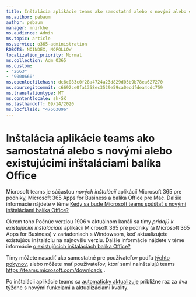 ```yaml
---
title: Inštalácia aplikácie teams ako samostatná alebo s novými alebo existujúcimi inštaláciami balíka Office
ms.author: pebaum
author: pebaum
manager: mnirkhe
ms.audience: Admin
ms.topic: article
ms.service: o365-administration
ROBOTS: NOINDEX, NOFOLLOW
localization_priority: Normal
ms.collection: Adm_O365
ms.custom:
- "2663"
- "9000660"
ms.openlocfilehash: dc6c083c0f28a4724a23d829d03b9b78ea627270
ms.sourcegitcommit: c6692ce0fa1358ec3529e59ca0ecdfdea4cdc759
ms.translationtype: MT
ms.contentlocale: sk-SK
ms.lasthandoff: 09/14/2020
ms.locfileid: "47663096"
---
```

# <a name="installing-teams-as-standalone-or-with-new-or-existing-office-installations"></a>Inštalácia aplikácie teams ako samostatná alebo s novými alebo existujúcimi inštaláciami balíka Office

Microsoft teams je súčasťou *nových inštalácií* aplikácií Microsoft 365 pre podniky, Microsoft 365 Apps for Business a balíka Office pre Mac. Ďalšie informácie nájdete v téme [Kedy sa bude Microsoft teams spúšťať s novými inštaláciami balíka Office?](https://docs.microsoft.com/deployoffice/teams-install#when-will-microsoft-teams-start-being-included-with-new-installations-of-microsoft-365-apps)

Okrem toho Počnúc verziou 1906 v aktuálnom kanáli sa tímy *pridajú k existujúcim inštaláciám* aplikácií Microsoft 365 pre podniky (a Microsoft 365 Apps for Business) v zariadeniach s Windowsom, keď aktualizujete existujúcu inštaláciu na najnovšiu verziu. Ďalšie informácie nájdete v téme informácie [o existujúcich inštaláciách balíka Office?](https://docs.microsoft.com/deployoffice/teams-install#what-about-existing-installations-of-microsoft-365-apps)

Tímy môžete nasadiť ako samostatné pre používateľov podľa [týchto pokynov](https://docs.microsoft.com/MicrosoftTeams/msi-deployment), alebo môžete mať používateľov, ktorí sami nainštalujú teams https://teams.microsoft.com/downloads .

Po inštalácii aplikácie teams sa [automaticky aktualizuje](https://docs.microsoft.com/deployoffice/teams-install#feature-and-quality-updates-for-microsoft-teams) približne raz za dva týždne s novými funkciami a aktualizáciami kvality. 


